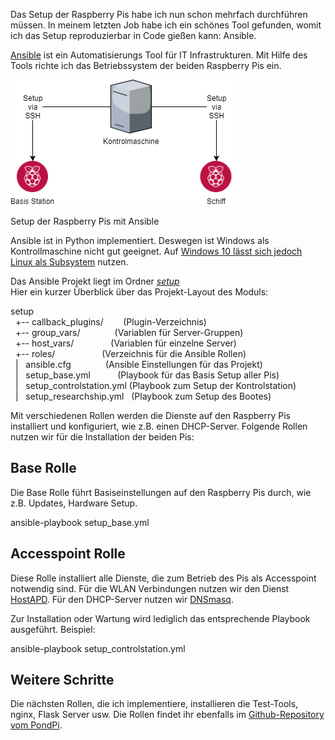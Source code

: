 Das Setup der Raspberry Pis habe ich nun schon mehrfach durchführen müssen. In meinem letzten Job habe ich ein schönes Tool gefunden, womit ich das Setup reproduzierbar in Code gießen kann: Ansible.

[Ansible](https://www.ansible.com/) ist ein Automatisierungs Tool für IT Infrastrukturen. Mit Hilfe des Tools richte ich das Betriebssystem der beiden Raspberry Pis ein.

![](/assets/pondpi/ansible-setup.png)

Setup der Raspberry Pis mit Ansible

Ansible ist in Python implementiert. Deswegen ist Windows als Kontrollmaschine nicht gut geeignet. Auf [Windows 10 lässt sich jedoch Linux als Subsystem](https://docs.microsoft.com/en-us/windows/wsl/install-win10) nutzen.

Das Ansible Projekt liegt im Ordner [_setup_](https://github.com/meinjens/pondpi/tree/master/setup)   
Hier ein kurzer Überblick über das Projekt-Layout des Moduls:

setup  
  +-- callback\_plugins/        (Plugin-Verzeichnis)  
  +-- group\_vars/              (Variablen für Server-Gruppen)  
  +-- host\_vars/               (Variablen für einzelne Server)  
  +-- roles/                   (Verzeichnis für die Ansible Rollen)  
  |   ansible.cfg              (Ansible Einstellungen für das Projekt)  
  |   setup\_base.yml           (Playbook für das Basis Setup aller Pis)  
  |   setup\_controlstation.yml (Playbook zum Setup der Kontrolstation)  
  |   setup\_researchship.yml   (Playbook zum Setup des Bootes)

Mit verschiedenen Rollen werden die Dienste auf den Raspberry Pis installiert und konfiguriert, wie z.B. einen DHCP-Server. Folgende Rollen nutzen wir für die Installation der beiden Pis:

## Base Rolle

Die Base Rolle führt Basiseinstellungen auf den Raspberry Pis durch, wie z.B. Updates, Hardware Setup.

ansible-playbook setup\_base.yml

## Accesspoint Rolle

Diese Rolle installiert alle Dienste, die zum Betrieb des Pis als Accesspoint notwendig sind. Für die WLAN Verbindungen nutzen wir den Dienst [HostAPD](https://packages.debian.org/de/stretch/hostapd). Für den DHCP-Server nutzen wir [DNSmasq](https://packages.debian.org/stretch/dnsmasq).

Zur Installation oder Wartung wird lediglich das entsprechende Playbook ausgeführt. Beispiel:

ansible-playbook setup\_controlstation.yml

## Weitere Schritte

Die nächsten Rollen, die ich implementiere, installieren die Test-Tools, nginx, Flask Server usw. Die Rollen findet ihr ebenfalls im [Github-Repository vom PondPi](https://github.com/meinjens/pondpi/tree/master/setup).